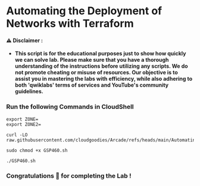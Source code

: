 #  Automating the Deployment of Networks with Terraform


#### ⚠️ Disclaimer :
- **This script is for the educational purposes just to show how quickly we can solve lab. Please make sure that you have a thorough understanding of the instructions before utilizing any scripts. We do not promote cheating or  misuse of resources. Our objective is to assist you in mastering the labs with efficiency, while also adhering to both 'qwiklabs' terms of services and YouTube's community guidelines.**

### Run the following Commands in CloudShell 

```
export ZONE=
export ZONE2=
```
```
curl -LO raw.githubusercontent.com/cloudgoodies/Arcade/refs/heads/main/Automating%20the%20Deployment%20of%20Networks%20with%20Terraform/GSP460.sh

sudo chmod +x GSP460.sh

./GSP460.sh
```

### Congratulations 🎉 for completing the Lab !
